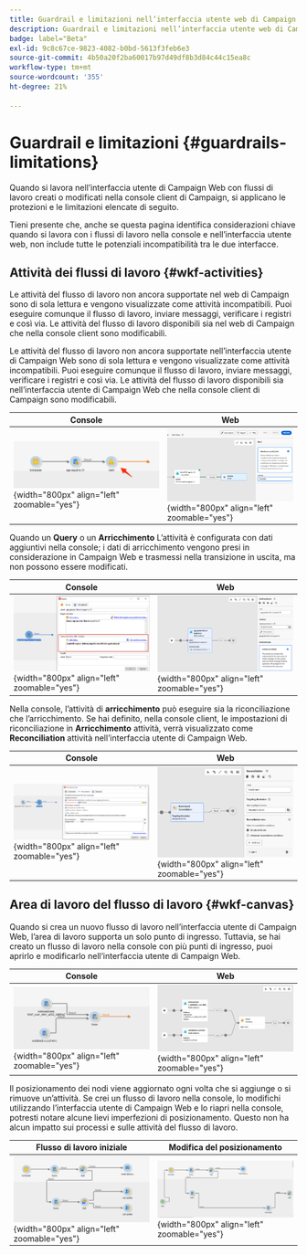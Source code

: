 ```yaml
---
title: Guardrail e limitazioni nell’interfaccia utente web di Campaign
description: Guardrail e limitazioni nell’interfaccia utente web di Campaign
badge: label="Beta"
exl-id: 9c8c67ce-9823-4082-b0bd-5613f3feb6e3
source-git-commit: 4b50a20f2ba60017b97d49df8b3d84c44c15ea8c
workflow-type: tm+mt
source-wordcount: '355'
ht-degree: 21%

---
```


# Guardrail e limitazioni {#guardrails-limitations}

Quando si lavora nell’interfaccia utente di Campaign Web con flussi di lavoro creati o modificati nella console client di Campaign, si applicano le protezioni e le limitazioni elencate di seguito.

Tieni presente che, anche se questa pagina identifica considerazioni chiave quando si lavora con i flussi di lavoro nella console e nell’interfaccia utente web, non include tutte le potenziali incompatibilità tra le due interfacce.

## Attività dei flussi di lavoro {#wkf-activities}

Le attività del flusso di lavoro non ancora supportate nel web di Campaign sono di sola lettura e vengono visualizzate come attività incompatibili. Puoi eseguire comunque il flusso di lavoro, inviare messaggi, verificare i registri e così via. Le attività del flusso di lavoro disponibili sia nel web di Campaign che nella console client sono modificabili.

Le attività del flusso di lavoro non ancora supportate nell’interfaccia utente di Campaign Web sono di sola lettura e vengono visualizzate come attività incompatibili. Puoi eseguire comunque il flusso di lavoro, inviare messaggi, verificare i registri e così via. Le attività del flusso di lavoro disponibili sia nell’interfaccia utente di Campaign Web che nella console client di Campaign sono modificabili.

| Console | Web |
| --- | --- |
| ![](assets/limitations-activities-console.png){width="800px" align="left" zoomable="yes"} | ![](assets/limitations-activities-web.png){width="800px" align="left" zoomable="yes"} |

Quando un **Query** o un **Arricchimento** L’attività è configurata con dati aggiuntivi nella console; i dati di arricchimento vengono presi in considerazione in Campaign Web e trasmessi nella transizione in uscita, ma non possono essere modificati.

| Console | Web |
| --- | --- |
| ![](assets/limitations-options-console.png){width="800px" align="left" zoomable="yes"} | ![](assets/limitations-options-web.png){width="800px" align="left" zoomable="yes"} |

Nella console, l’attività di **arricchimento** può eseguire sia la riconciliazione che l’arricchimento. Se hai definito, nella console client, le impostazioni di riconciliazione in **Arricchimento** attività, verrà visualizzato come **Reconciliation** attività nell’interfaccia utente di Campaign Web.

| Console | Web |
| --- | --- |
| ![](assets/limitations-enrichment-console.png){width="800px" align="left" zoomable="yes"} | ![](assets/limitations-enrichment-web.png){width="800px" align="left" zoomable="yes"} |

## Area di lavoro del flusso di lavoro {#wkf-canvas}

Quando si crea un nuovo flusso di lavoro nell’interfaccia utente di Campaign Web, l’area di lavoro supporta un solo punto di ingresso. Tuttavia, se hai creato un flusso di lavoro nella console con più punti di ingresso, puoi aprirlo e modificarlo nell’interfaccia utente di Campaign Web.

| Console | Web |
| --- | --- |
| ![](assets/limitations-multiple-console.png){width="800px" align="left" zoomable="yes"} | ![](assets/limitations-multiple-web.png){width="800px" align="left" zoomable="yes"} |

Il posizionamento dei nodi viene aggiornato ogni volta che si aggiunge o si rimuove un’attività. Se crei un flusso di lavoro nella console, lo modifichi utilizzando l’interfaccia utente di Campaign Web e lo riapri nella console, potresti notare alcune lievi imperfezioni di posizionamento. Questo non ha alcun impatto sui processi e sulle attività del flusso di lavoro.

| Flusso di lavoro iniziale | Modifica del posizionamento |
| --- | --- |
| ![](assets/limitations-positioning1.png){width="800px" align="left" zoomable="yes"} | ![](assets/limitations-positioning2.png){width="800px" align="left" zoomable="yes"} |
